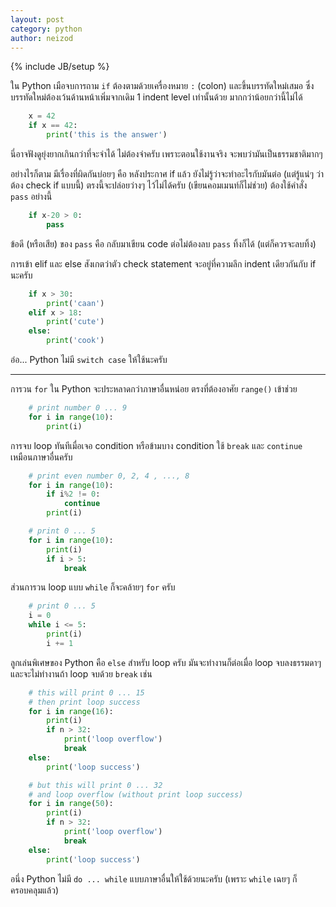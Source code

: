 ```yaml
---
layout: post
category: python
author: neizod
---
```

{% include JB/setup %}

ใน Python เมือจบการถาม `if` ต้องตามด้วยเครื่องหมาย `:` (colon) และขึ้นบรรทัดใหม่เสมอ ซึ่งบรรทัดใหม่ต้องเว้นด้านหน้าเพิ่มจากเดิม 1 indent level เท่านั้นด้วย มากกว่าน้อยกว่านี้ไม่ได้

```python
    x = 42
    if x == 42:
        print('this is the answer')
```

นี่อาจฟังดูยุ่งยากเกินกว่าที่จะจำได้ ไม่ต้องจำครับ เพราะตอนใช้งานจริง จะพบว่ามันเป็นธรรมชาติมากๆ

อย่างไรก็ตาม มีเรื่องที่ผิดกันบ่อยๆ คือ หลังประกาศ if แล้ว ยังไม่รู้ว่าจะทำอะไรกับมันต่อ (แต่รู้แน่ๆ ว่าต้อง check if แบบนี้) ตรงนี้จะปล่อยว่างๆ ไว้ไม่ได้ครับ (เขียนคอมเมนท์ก็ไม่ช่วย) ต้องใช้คำสั่ง `pass` อย่างนี้

```python
    if x-20 > 0:
        pass
```

ข้อดี (หรือเสีย) ของ `pass` คือ กลับมาเขียน code ต่อไม่ต้องลบ `pass` ทิ้งก็ได้ (แต่ก็ควรจะลบทิ้ง)

การเข้า elif และ else สังเกตว่าตัว check statement จะอยู่ที่ความลึก indent เดียวกันกับ if นะครับ

```python
    if x > 30:
        print('caan')
    elif x > 18:
        print('cute')
    else:
        print('cook')
```

อ๋อ... Python ไม่มี `switch case` ให้ใช้นะครับ

---

การวน `for` ใน Python จะประหลาดกว่าภาษาอื่นหน่อย ตรงที่ต้องอาศัย `range()` เข้าช่วย

```python
    # print number 0 ... 9
    for i in range(10):
        print(i)
```

การจบ loop ทันทีเมื่อเจอ condition หรือข้ามบาง condition ใช้ `break` และ `continue` เหมือนภาษาอื่นครับ

```python
    # print even number 0, 2, 4 , ..., 8
    for i in range(10):
        if i%2 != 0:
            continue
        print(i)

    # print 0 ... 5
    for i in range(10):
        print(i)
        if i > 5:
            break
```

ส่วนการวน loop แบบ `while` ก็จะคล้ายๆ `for` ครับ

```python
    # print 0 ... 5
    i = 0
    while i <= 5:
        print(i)
        i += 1
```

ลูกเล่นพิเศษของ Python คือ `else` สำหรับ loop ครับ มันจะทำงานก็ต่อเมื่อ loop จบลงธรรมดาๆ และจะไม่ทำงานถ้า loop จบด้วย `break` เช่น

```python
    # this will print 0 ... 15
    # then print loop success
    for i in range(16):
        print(i)
        if n > 32:
            print('loop overflow')
            break
    else:
        print('loop success')

    # but this will print 0 ... 32
    # and loop overflow (without print loop success)
    for i in range(50):
        print(i)
        if n > 32:
            print('loop overflow')
            break
    else:
        print('loop success')
```

อนึ่ง Python ไม่มี `do ... while` แบบภาษาอื่นให้ใช้ด้วยนะครับ (เพราะ `while` เฉยๆ ก็ครอบคลุมแล้ว)
